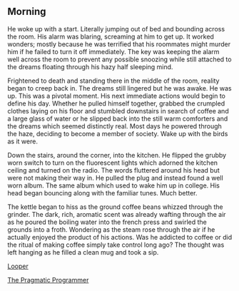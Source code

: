 ## Morning 

He woke up with a start. Literally jumping out of bed and bounding across the
room. His alarm was blaring, screaming at him to get up. It worked wonders;
mostly because he was terrified that his roommates might murder him if he
failed to turn it off immediately. The key was keeping the alarm well across
the room to prevent any possible snoozing while still attached to the dreams
floating through his hazy half sleeping mind.

Frightened to death and standing there in the middle of the room, reality
began to creep back in. The dreams still lingered but he was awake. He was up.
This was a pivotal moment. His next immediate actions would begin to define
his day. Whether he pulled himself together, grabbed the crumpled clothes
laying on his floor and stumbled downstairs in search of coffee and a large
glass of water or he slipped back into the still warm comforters and the
dreams which seemed distinctly real. Most days he powered through the haze,
deciding to become a member of society. Wake up with the birds as it were.

Down the stairs, around the corner, into the kitchen. He flipped the grubby
worn switch to turn on the fluorescent lights which adorned the kitchen
ceiling and turned on the radio. The words fluttered around his head but were
not making their way in. He pulled the plug and instead found a well worn
album. The same album which used to wake him up in college. His head began
bouncing along with the familiar tunes. Much better.

The kettle began to hiss as the ground coffee beans whizzed through the
grinder. The dark, rich, aromatic scent was already wafting through the air as
he poured the boiling water into the french press and swirled the grounds into
a froth. Wondering as the steam rose through the air if he actually enjoyed
the product of his actions. Was he addicted to coffee or did the ritual of
making coffee simply take control long ago? The thought was left hanging as he
filled a clean mug and took a sip.

<a href="http://www.rcjohnso.com/Looper/Looper.pdf">Looper</a>

<a href="http://lmgtfy.com/?q=the+pragmatic+programmer">The Pragmatic Programmer</a>
